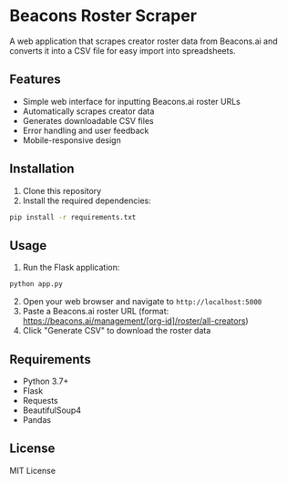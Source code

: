 # Beacons Roster Scraper

A web application that scrapes creator roster data from Beacons.ai and converts it into a CSV file for easy import into spreadsheets.

## Features

- Simple web interface for inputting Beacons.ai roster URLs
- Automatically scrapes creator data
- Generates downloadable CSV files
- Error handling and user feedback
- Mobile-responsive design

## Installation

1. Clone this repository
2. Install the required dependencies:
```bash
pip install -r requirements.txt
```

## Usage

1. Run the Flask application:
```bash
python app.py
```

2. Open your web browser and navigate to `http://localhost:5000`
3. Paste a Beacons.ai roster URL (format: https://beacons.ai/management/[org-id]/roster/all-creators)
4. Click "Generate CSV" to download the roster data

## Requirements

- Python 3.7+
- Flask
- Requests
- BeautifulSoup4
- Pandas

## License

MIT License
